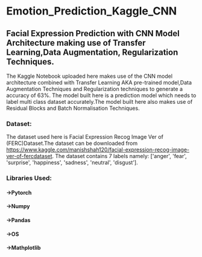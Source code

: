 # Emotion_Prediction_Kaggle_CNN
## Facial Expression Prediction with CNN Model Architecture making use of Transfer Learning,Data Augmentation, Regularization Techniques.  
The Kaggle Notebook uploaded here makes use of the CNN model architecture combined with Transfer Learning AKA pre-trained model,Data Augmentation Techniques and Regularization techniques to generate a accuracy of 63%.
The model built here is a prediction model which needs to label multi class dataset accurately.The model built here also makes use of Residual Blocks and Batch Normalisation Techniques.
### Dataset:
The dataset used here is Facial Expression Recog Image Ver of (FERC)Dataset.The dataset can be downloaded from https://www.kaggle.com/manishshah120/facial-expression-recog-image-ver-of-fercdataset.
The dataset contains 7 labels namely: ['anger', 'fear', 'surprise', 'happiness', 'sadness', 'neutral', 'disgust'].
### Libraries Used:
#### **->Pytorch**
#### **->Numpy**
#### **->Pandas**
#### **->OS**
#### **->Mathplotlib**


